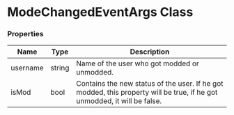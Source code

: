 # ModeChangedEventArgs Class

### Properties
Name|Type|Description
----|----|-----------
username|string|Name of the user who got modded or unmodded.
isMod|bool|Contains the new status of the user. If he got modded, this property will be true, if he got unmodded, it will be false.
